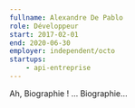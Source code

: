 ```yaml
---
fullname: Alexandre De Pablo
role: Développeur
start: 2017-02-01
end: 2020-06-30
employer: independent/octo
startups:
    - api-entreprise
---
```


Ah, Biographie ! … Biographie…
